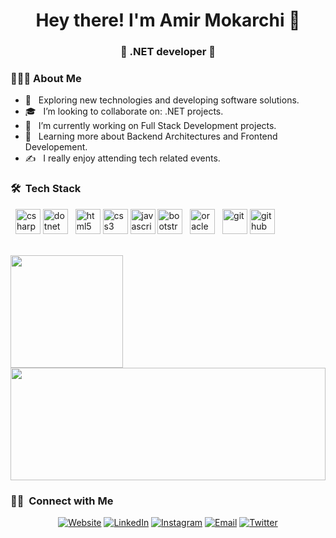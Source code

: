 <h1 align="center">Hey there! I'm Amir Mokarchi 👋 </h1>
<h3 align="center">🚀 .NET developer 🚀</h3>
<div>
<div align="left"> 
  <h3> 👨🏻‍💻 About Me </h3>

  - 🤔 &nbsp; Exploring new technologies and developing software solutions.
  - 🎓 &nbsp; I’m looking to collaborate on: .NET projects.
  - 💼 &nbsp; I’m currently working on Full Stack Development projects.
  - 🌱 &nbsp; Learning more about Backend Architectures and Frontend Developement.
  - ✍️ &nbsp; I really enjoy attending tech related events.  
</div> 
</div>

<div>
  <h3> 🛠 &nbsp;Tech Stack</h3>

&nbsp;
  <img src="https://devicons.github.io/devicon/devicon.git/icons/csharp/csharp-original.svg" alt="csharp" width="40" height="40" />
  <img src="https://devicons.github.io/devicon/devicon.git/icons/dot-net/dot-net-original-wordmark.svg" alt="dotnet" width="40" height="40" />
&nbsp;
  <img src="https://devicon.dev/devicon.git/icons/html5/html5-plain-wordmark.svg" alt="html5" width="40" height="40" />
  <img src="https://devicon.dev/devicon.git/icons/css3/css3-original.svg" alt="css3" width="40" height="40" />
  <img src="https://devicon.dev/devicon.git/icons/javascript/javascript-original.svg" alt="javascript" width="40" height="40" />
  <img src="https://devicon.dev/devicon.git/icons/bootstrap/bootstrap-plain-wordmark.svg" alt="bootstrap" width="40" height="40" />
&nbsp;
  <img src="https://devicon.dev/devicon.git/icons/oracle/oracle-original.svg" alt="oracle" width="40" height="40" />
&nbsp;
  <img src="https://devicon.dev/devicon.git/icons/git/git-original.svg" alt="git" width="40" height="40" />
  <img src="https://devicon.dev/devicon.git/icons/github/github-original.svg" alt="github" width="40" height="40" />

<br/>
</div> 
<a href="https://github.com/mokarchi">
  <img height="180em" src="https://github-readme-stats.vercel.app/api?username=mokarchi" />
</a>
<br/>
<a href="https://github.com/mokarchi">
  <img height="180em" width="100%" src="https://github-readme-stats.vercel.app/api/top-langs/?username=mokarchi" />
</a>
<br/>

<h3> 🤝🏻 &nbsp;Connect with Me </h3>

<p align="center">
<a href="https://www.mokarchi.ir/"><img alt="Website" src="https://img.shields.io/badge/website-www.mokarchi.ir-lightgrey"></a>
<a href="https://www.linkedin.com/in/amir-mokarchi/"><img alt="LinkedIn" src="https://img.shields.io/badge/LinkedIn-Amir mokarchi-blue"></a>
<a href="https://www.instagram.com/amir.mokarchi/"><img alt="Instagram" src="https://img.shields.io/badge/Instagram-Amir-ff69b4"></a>
<a href="mailto:mokarchi@gmail.com"><img alt="Email" src="https://img.shields.io/badge/Email-mokarchi-blueviolet"></a>
<a href="https://twitter.com/Mokarchi"><img alt="Twitter" src="https://img.shields.io/badge/twitter-Amir-informational"></a>
</p>
